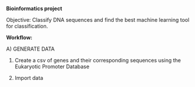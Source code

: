 **Bioinformatics project**

Objective: Classify DNA sequences and find the best machine learning tool for classification.

**Workflow:**

A) GENERATE DATA
1) Create a csv of genes and their corresponding sequences using the Eukaryotic Promoter Database

2) Import data   
